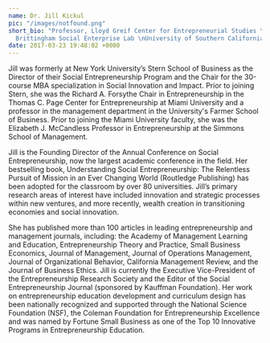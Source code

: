 ```yaml
---
name: Dr. Jill Kickul
pic: "/images/notfound.png"
short_bio: "Professor, Lloyd Greif Center for Entrepreneurial Studies \nResearch Director,
  Brittingham Social Enterprise Lab \nUniversity of Southern California"
date: 2017-03-23 19:48:02 +0000
---
```

Jill was formerly at New York University’s Stern School of Business as the Director of their Social Entrepreneurship Program and the Chair for the 30-course MBA specialization in Social Innovation and Impact. Prior to joining Stern, she was the Richard A. Forsythe Chair in Entrepreneurship in the Thomas C. Page Center for Entrepreneurship at Miami University and a professor in the management department in the University's Farmer School of Business. Prior to joining the Miami University faculty, she was the Elizabeth J. McCandless Professor in Entrepreneurship at the Simmons School of Management. 

Jill is the Founding Director of the Annual Conference on Social Entrepreneurship, now the largest academic conference in the field.  Her bestselling book, Understanding Social Entrepreneurship: The Relentless Pursuit of Mission in an Ever Changing World (Routledge Publishing) has been adopted for the classroom by over 80 universities.  Jill’s primary research areas of interest have included innovation and strategic processes within new ventures, and more recently, wealth creation in transitioning economies and social innovation.

She has published more than 100 articles in leading entrepreneurship and management journals, including: the Academy of Management Learning and Education, Entrepreneurship Theory and Practice, Small Business Economics, Journal of Management, Journal of Operations Management, Journal of Organizational Behavior, California Management Review, and the Journal of Business Ethics. Jill is currently the Executive Vice-President of the Entrepreneurship Research Society and the Editor of the Social Entrepreneurship Journal (sponsored by Kauffman Foundation). Her work on entrepreneurship education development and curriculum design has been nationally recognized and supported through the National Science Foundation (NSF), the Coleman Foundation for Entrepreneurship Excellence and was named by Fortune Small Business as one of the Top 10 Innovative Programs in Entrepreneurship Education.
